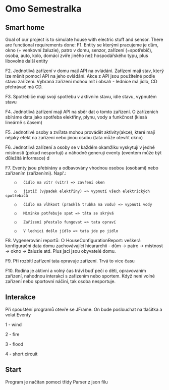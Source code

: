 # Omo Semestralka



## Smart home

Goal of our project is to simulate house with electric stuff and sensor. 
There are functional requirements done:
F1.	Entity se kterými pracujeme je dům, okno (+ venkovní žaluzie), patro v domu, senzor, zařízení (=spotřebič), osoba, auto, kolo, domácí zvíře jiného než hospodářského typu, plus libovolné další entity

F2.	Jednotlivá zařízení v domu mají API na ovládání. Zařízení mají stav, který lze měnit pomocí API na jeho ovládání. Akce z API jsou použitelné podle stavu zařízení. Vybraná zařízení mohou mít i obsah - lednice má jídlo, CD přehrávač má CD.

F3.	Spotřebiče mají svojí spotřebu v aktivním stavu, idle stavu, vypnutém stavu

F4.	Jednotlivá zařízení mají API na sběr dat o tomto zařízení. O zařízeních sbíráme data jako spotřeba elektřiny, plynu, vody a funkčnost (klesá lineárně s časem)

F5.	Jednotlivé osoby a zvířata mohou provádět aktivity(akce), které mají nějaký efekt na zařízení nebo jinou osobu (tata může otevřít okno)

F6.	Jednotlivá zařízení a osoby se v každém okamžiku vyskytují v jedné místnosti (pokud nesportují) a náhodně generují eventy (eventem může být důležitá informace) d

F7.	Eventy jsou přebírány a odbavovány vhodnou osobou (osobami) nebo zařízením (zařízeními). Např.:
        
        ○	čidlo na vítr (vítr) => zavření oken
        
        ○	jistič (výpadek elektřiny) => vypnutí všech elektrických spotřebičů
        
        ○	čidlo na vlhkost (prasklá trubka na vodu) => vypnutí vody
        
        ○   Miminko potřebuje spat => táta se skrývá
        
        ○	Zařízení přestalo fungovat => tata opraví 
        
        ○	V lednici došlo jídlo => tata jde po jidlo

F8.	Vygenerování reportů:
        ○	HouseConfigurationReport: veškerá konfigurační data domu zachovávající hieararchii - dům -> patro -> místnost -> okno -> žaluzie atd. Plus jací jsou obyvatelé domu.
        

F9.	Při rozbití zařízení tata opravuje zařizení. Trvá to vice času

F10.	Rodina je aktivní a volný čas tráví buď peči o děti, opravovaním zařizení, nahodnou interakci s zařizením nebo sportem. Když není volné zařízení nebo sportovní náčiní, tak osoba nesportuje.
  

## Interakce

Při spouštění programů otevře se JFrame. On bude poslouchat na tlačitka a volat Eventy

1 - wind

2 - fire

3 - flood

4 - short circuit

## Start

Program je načitan pomoci třidy Parser z json filu
